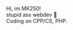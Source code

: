 Hi, im MK250! <br>
stupid ass webdev 💯 <br>
Coding on CPP/CS, PHP.

<!---
Minercrafter250/Minercrafter250 is a ✨ special ✨ repository because its `README.md` (this file) appears on your GitHub profile.
You can click the Preview link to take a look at your changes.
--->
